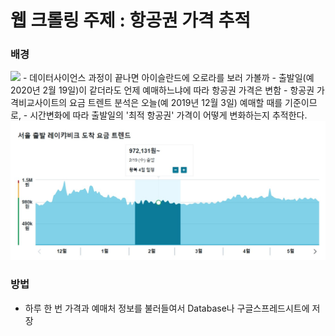 # 웹 크롤링 주제 : 항공권 가격 추적
### 배경
<img src = "https://greatlandgraphics.com/wp-content/uploads/2019/02/NL21-aurora-reflection-c.johnson_.jpg">
- 데이터사이언스 과정이 끝나면 아이슬란드에 오로라를 보러 가볼까
- 출발일(예 2020년 2월 19일)이 같더라도 언제 예매하느냐에 따라 항공권 가격은 변함
- 항공권 가격비교사이트의 요금 트렌트 분석은 오늘(예 2019년 12월 3일) 예매할 때를 기준이므로,
- 시간변화에 따라 출발일의 '최적 항공권' 가격이 어떻게 변화하는지 추적한다.
<img src = "trend.jpg">

### 방법
- 하루 한 번 가격과 예매처 정보를 불러들여서 Database나 구글스프레드시트에 저장
